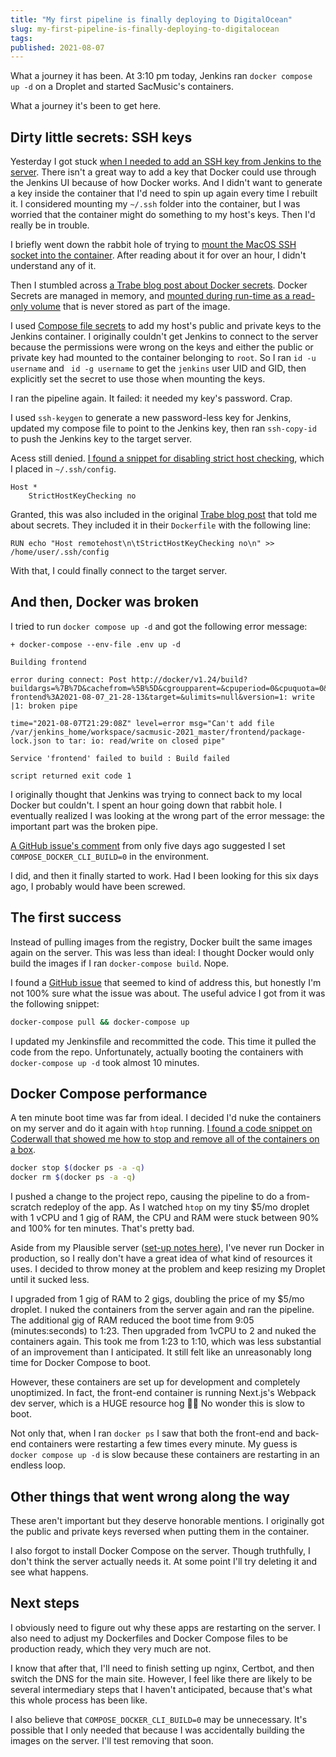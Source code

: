 ```yaml
---
title: "My first pipeline is finally deploying to DigitalOcean"
slug: my-first-pipeline-is-finally-deploying-to-digitalocean
tags:
published: 2021-08-07
---
```


What a journey it has been. At 3:10 pm today, Jenkins ran `docker compose up -d` on a Droplet and started SacMusic's containers.

What a journey it's been to get here.

## Dirty little secrets: SSH keys

Yesterday I got stuck [when I needed to add an SSH key from Jenkins to the server](/journal/the-final-yard-docker-firewalls-and-ssh-keys). There isn't a great way to add a key that Docker could use through the Jenkins UI because of how Docker works. And I didn't want to generate a key inside the container that I'd need to spin up again every time I rebuilt it. I considered mounting my `~/.ssh` folder into the container, but I was worried that the container might do something to my host's keys. Then I'd really be in trouble.

I briefly went down the rabbit hole of trying to [mount the MacOS SSH socket into the container](https://medium.com/@nazrulworld/ssh-agent-forward-into-docker-container-on-macos-ff847ec660e2). After reading about it for over an hour, I didn't understand any of it.

Then I stumbled across [a Trabe blog post about Docker secrets](https://medium.com/trabe/use-your-local-ssh-keys-inside-a-docker-container-ea1d117515dc). Docker Secrets are managed in memory, and [mounted during run-time as a read-only volume](https://docs.docker.com/engine/swarm/secrets/#how-docker-manages-secrets) that is never stored as part of the image.

I used [Compose file secrets](https://docs.docker.com/compose/compose-file/compose-file-v3/#secrets) to add my host's public and private keys to the Jenkins container. I originally couldn't get Jenkins to connect to the server because the permissions were wrong on the keys and either the public or private key had mounted to the container belonging to `root`. So I ran `id -u username` and ` id -g username` to get the `jenkins` user UID and GID, then explicitly set the secret to use those when mounting the keys.

I ran the pipeline again. It failed: it needed my key's password. Crap.

I used `ssh-keygen` to generate a new password-less key for Jenkins, updated my compose file to point to the Jenkins key, then ran `ssh-copy-id` to push the Jenkins key to the target server.

Acess still denied. [I found a snippet for disabling strict host checking](https://askubuntu.com/a/87452), which I placed in `~/.ssh/config`.

```
Host *
    StrictHostKeyChecking no
```

Granted, this was also included in the original [Trabe blog post](https://medium.com/trabe/use-your-local-ssh-keys-inside-a-docker-container-ea1d117515dc) that told me about secrets. They included it in their `Dockerfile` with the following line:

```
RUN echo "Host remotehost\n\tStrictHostKeyChecking no\n" >> /home/user/.ssh/config
```

With that, I could finally connect to the target server.

## And then, Docker was broken

I tried to run `docker compose up -d` and got the following error message:

```
+ docker-compose --env-file .env up -d

Building frontend

error during connect: Post http://docker/v1.24/build?buildargs=%7B%7D&cachefrom=%5B%5D&cgroupparent=&cpuperiod=0&cpuquota=0&cpusetcpus=&cpusetmems=&cpushares=0&dockerfile=Dockerfile&labels=%7B%7D&memory=0&memswap=0&networkmode=default&rm=1&shmsize=0&t=tylerlwsmith%2Fsacmusic-frontend%3A2021-08-07_21-28-13&target=&ulimits=null&version=1: write |1: broken pipe

time="2021-08-07T21:29:08Z" level=error msg="Can't add file /var/jenkins_home/workspace/sacmusic-2021_master/frontend/package-lock.json to tar: io: read/write on closed pipe"

Service 'frontend' failed to build : Build failed

script returned exit code 1
```

I originally thought that Jenkins was trying to connect back to my local Docker but couldn't. I spent an hour going down that rabbit hole. I eventually realized I was looking at the wrong part of the error message: the important part was the broken pipe.

[A GitHub issue's comment](https://github.com/docker/compose/issues/8218#issuecomment-891429885) from only five days ago suggested I set `COMPOSE_DOCKER_CLI_BUILD=0` in the environment.

I did, and then it finally started to work. Had I been looking for this six days ago, I probably would have been screwed.

## The first success

Instead of pulling images from the registry, Docker built the same images again on the server. This was less than ideal: I thought Docker would only build the images if I ran `docker-compose build`. Nope.

I found a [GitHub issue](https://github.com/docker/compose/issues/3574#issuecomment-303459505) that seemed to kind of address this, but honestly I'm not 100% sure what the issue was about. The useful advice I got from it was the following snippet:

```sh
docker-compose pull && docker-compose up
```

I updated my Jenkinsfile and recommitted the code. This time it pulled the code from the repo. Unfortunately, actually booting the containers with `docker-compose up -d` took almost 10 minutes.

## Docker Compose performance

A ten minute boot time was far from ideal. I decided I'd nuke the containers on my server and do it again with `htop` running. [I found a code snippet on Coderwall that showed me how to stop and remove all of the containers on a box](https://coderwall.com/p/ewk0mq/stop-remove-all-docker-containers).

```sh
docker stop $(docker ps -a -q)
docker rm $(docker ps -a -q)
```

I pushed a change to the project repo, causing the pipeline to do a from-scratch redeploy of the app. As I watched `htop` on my tiny $5/mo droplet with 1 vCPU and 1 gig of RAM, the CPU and RAM were stuck between 90% and 100% for ten minutes. That's pretty bad.

Aside from my Plausible server ([set-up notes here](/journal/self-hosting-analytics-with-plausible-and-nginx-on-ubuntu-server)), I've never run Docker in production, so I really don't have a great idea of what kind of resources it uses. I decided to throw money at the problem and keep resizing my Droplet until it sucked less.

I upgraded from 1 gig of RAM to 2 gigs, doubling the price of my $5/mo droplet. I nuked the containers from the server again and ran the pipeline. The additional gig of RAM reduced the boot time from 9:05 (minutes:seconds) to 1:23. Then upgraded from 1vCPU to 2 and nuked the containers again. This took me from 1:23 to 1:10, which was less substantial of an improvement than I anticipated. It still felt like an unreasonably long time for Docker Compose to boot.

However, these containers are set up for development and completely unoptimized. In fact, the front-end container is running Next.js's Webpack dev server, which is a HUGE resource hog 🤦‍♂️ No wonder this is slow to boot.

Not only that, when I ran `docker ps` I saw that both the front-end and back-end containers were restarting a few times every minute. My guess is `docker compose up -d` is slow because these containers are restarting in an endless loop.

## Other things that went wrong along the way

These aren't important but they deserve honorable mentions. I originally got the public and private keys reversed when putting them in the container.

I also forgot to install Docker Compose on the server. Though truthfully, I don't think the server actually needs it. At some point I'll try deleting it and see what happens.

## Next steps

I obviously need to figure out why these apps are restarting on the server. I also need to adjust my Dockerfiles and Docker Compose files to be production ready, which they very much are not.

I know that after that, I'll need to finish setting up nginx, Certbot, and then switch the DNS for the main site. However, I feel like there are likely to be several intermediary steps that I haven't anticipated, because that's what this whole process has been like.

I also believe that `COMPOSE_DOCKER_CLI_BUILD=0` may be unnecessary. It's possible that I only needed that because I was accidentally building the images on the server. I'll test removing that soon.
